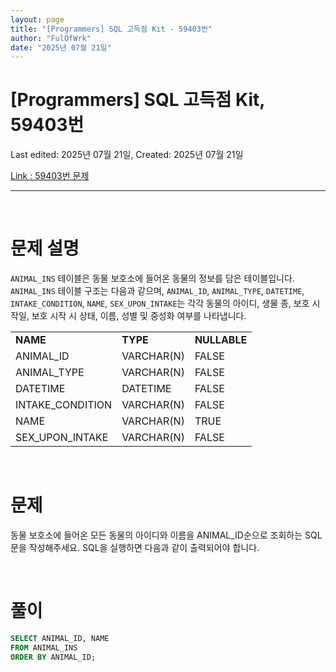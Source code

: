 ```yaml
---
layout: page
title: "[Programmers] SQL 고득점 Kit - 59403번"
author: "FulOfWrk"
date: "2025년 07월 21일"
---
```


# [Programmers] SQL 고득점 Kit, 59403번

Last edited: 2025년 07월 21일, Created: 2025년 07월 21일

[Link : 59403번 문제](https://school.programmers.co.kr/learn/courses/30/lessons/59403)

---

<br>

# 문제 설명

`ANIMAL_INS` 테이블은 동물 보호소에 들어온 동물의 정보를 담은 테이블입니다. `ANIMAL_INS` 테이블 구조는 다음과 같으며, `ANIMAL_ID`, `ANIMAL_TYPE`, `DATETIME`, `INTAKE_CONDITION`, `NAME`, `SEX_UPON_INTAKE`는 각각 동물의 아이디, 생물 종, 보호 시작일, 보호 시작 시 상태, 이름, 성별 및 중성화 여부를 나타냅니다. 

<table>
  <tr>
    <td><b>NAME</b></td>
    <td><b>TYPE</b></td>
    <td><b>NULLABLE</b></td>
  </tr>
  <tr>
    <td>ANIMAL_ID</td>
    <td>VARCHAR(N)</td>
    <td>FALSE</td>
  </tr>
  <tr>
    <td>ANIMAL_TYPE</td>
    <td>VARCHAR(N)</td>
    <td>FALSE</td>
  </tr>
  <tr>
    <td>DATETIME</td>
    <td>DATETIME</td>
    <td>FALSE</td>
  </tr>
  <tr>
    <td>INTAKE_CONDITION</td>
    <td>VARCHAR(N)</td>
    <td>FALSE</td>
  </tr>
  <tr>
    <td>NAME</td>
    <td>VARCHAR(N)</td>
    <td>TRUE</td>
  </tr>
  <tr>
    <td>SEX_UPON_INTAKE</td>
    <td>VARCHAR(N)</td>
    <td>FALSE</td>
  </tr>
</table>

<br>

# 문제

동물 보호소에 들어온 모든 동물의 아이디와 이름을 ANIMAL_ID순으로 조회하는 SQL문을 작성해주세요. SQL을 실행하면 다음과 같이 출력되어야 합니다. 

<br>

# 풀이

```sql
SELECT ANIMAL_ID, NAME
FROM ANIMAL_INS
ORDER BY ANIMAL_ID;
```

<br>